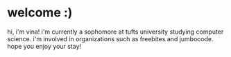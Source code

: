 <h1> welcome :) </h1>

hi, i'm vina! i'm currently a sophomore at tufts university studying computer science. i'm involved in organizations such as freebites and jumbocode. hope you enjoy your stay!
<!---
vle04/vle04 is a ✨ special ✨ repository because its `README.md` (this file) appears on your GitHub profile.
You can click the Preview link to take a look at your changes.
--->
